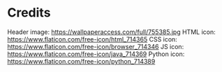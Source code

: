 # Credits

Header image: https://wallpaperaccess.com/full/755385.jpg
HTML icon: https://www.flaticon.com/free-icon/html_714365
CSS icon: https://www.flaticon.com/free-icon/browser_714346
JS icon: https://www.flaticon.com/free-icon/java_714369
Python icon: https://www.flaticon.com/free-icon/python_714389